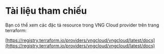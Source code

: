 # Tài liệu tham chiếu

Bạn có thể xem các đặc tả resource trong VNG Cloud provider trên trang terraform:

[https://registry.terraform.io/providers/vngcloud/vngcloud/latest/docs](https://registry.terraform.io/providers/vngcloud/vngcloud/latest/docs)
